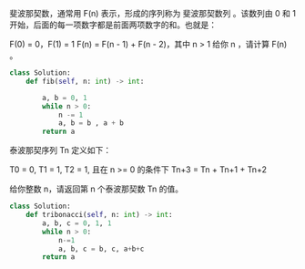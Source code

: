 斐波那契数，通常用 F(n) 表示，形成的序列称为 斐波那契数列 。该数列由 0 和 1 开始，后面的每一项数字都是前面两项数字的和。也就是：

F(0) = 0，F(1) = 1
F(n) = F(n - 1) + F(n - 2)，其中 n > 1
给你 n ，请计算 F(n) 。
```py
class Solution:
    def fib(self, n: int) -> int:

        a, b = 0, 1
        while n > 0:
            n -= 1
            a, b = b , a + b
        return a
```
泰波那契序列 Tn 定义如下： 

T0 = 0, T1 = 1, T2 = 1, 且在 n >= 0 的条件下 Tn+3 = Tn + Tn+1 + Tn+2

给你整数 n，请返回第 n 个泰波那契数 Tn 的值。

```py
class Solution:
    def tribonacci(self, n: int) -> int:
        a, b, c = 0, 1, 1
        while n > 0:
            n-=1
            a, b, c = b, c, a+b+c
        return a
```